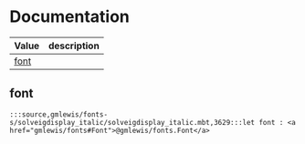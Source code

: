 # Documentation
|Value|description|
|---|---|
|[font](#font)||

## font

```moonbit
:::source,gmlewis/fonts-s/solveigdisplay_italic/solveigdisplay_italic.mbt,3629:::let font : <a href="gmlewis/fonts#Font">@gmlewis/fonts.Font</a>
```

